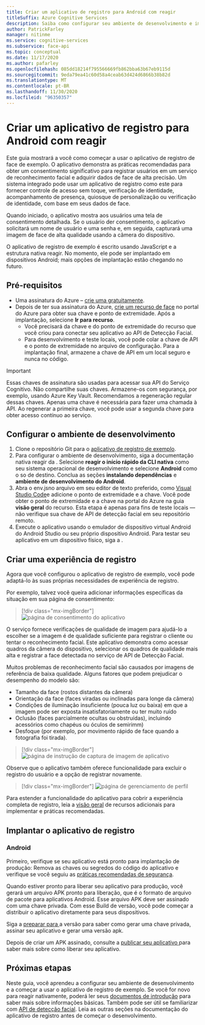 ```yaml
---
title: Criar um aplicativo de registro para Android com reagir
titleSuffix: Azure Cognitive Services
description: Saiba como configurar seu ambiente de desenvolvimento e implantar um aplicativo de registro facial para obter consentimento dos clientes.
author: PatrickFarley
manager: nitinme
ms.service: cognitive-services
ms.subservice: face-api
ms.topic: conceptual
ms.date: 11/17/2020
ms.author: pafarley
ms.openlocfilehash: 085dd18214f795566669fb862bba63b67eb9115d
ms.sourcegitcommit: 9eda79ea41c60d58a4ceab63d424d6866b38b82d
ms.translationtype: MT
ms.contentlocale: pt-BR
ms.lasthandoff: 11/30/2020
ms.locfileid: "96350357"
---
```

# <a name="build-an-enrollment-app-for-android-with-react"></a>Criar um aplicativo de registro para Android com reagir

Este guia mostrará a você como começar a usar o aplicativo de registro de face de exemplo. O aplicativo demonstra as práticas recomendadas para obter um consentimento significativo para registrar usuários em um serviço de reconhecimento facial e adquirir dados de face de alta precisão. Um sistema integrado pode usar um aplicativo de registro como este para fornecer controle de acesso sem toque, verificação de identidade, acompanhamento de presença, quiosque de personalização ou verificação de identidade, com base em seus dados de face.

Quando iniciado, o aplicativo mostra aos usuários uma tela de consentimento detalhada. Se o usuário der consentimento, o aplicativo solicitará um nome de usuário e uma senha e, em seguida, capturará uma imagem de face de alta qualidade usando a câmera do dispositivo.

O aplicativo de registro de exemplo é escrito usando JavaScript e a estrutura nativa reagir. No momento, ele pode ser implantado em dispositivos Android; mais opções de implantação estão chegando no futuro.

## <a name="prerequisites"></a>Pré-requisitos 

* Uma assinatura do Azure – [crie uma gratuitamente](https://azure.microsoft.com/free/cognitive-services/).  
* Depois de ter sua assinatura do Azure, [crie um recurso de face](https://portal.azure.com/#create/Microsoft.CognitiveServicesFace) no portal do Azure para obter sua chave e ponto de extremidade. Após a implantação, selecione **Ir para recurso**.  
  * Você precisará da chave e do ponto de extremidade do recurso que você criou para conectar seu aplicativo ao API de Detecção Facial.  
  * Para desenvolvimento e teste locais, você pode colar a chave de API e o ponto de extremidade no arquivo de configuração. Para a implantação final, armazene a chave de API em um local seguro e nunca no código.  

> [!IMPORTANT]
> Essas chaves de assinatura são usadas para acessar sua API do Serviço Cognitivo. Não compartilhe suas chaves. Armazene-os com segurança, por exemplo, usando Azure Key Vault. Recomendamos a regeneração regular dessas chaves. Apenas uma chave é necessária para fazer uma chamada à API. Ao regenerar a primeira chave, você pode usar a segunda chave para obter acesso contínuo ao serviço.

## <a name="set-up-the-development-environment"></a>Configurar o ambiente de desenvolvimento

1. Clone o repositório Git para o [aplicativo de registro de exemplo](https://github.com/azure-samples/cognitive-services-FaceAPIEnrollmentSample).
1. Para configurar o ambiente de desenvolvimento, siga a documentação nativa reagir da <a href="https://reactnative.dev/docs/environment-setup"  title=" documentação nativa "  target="_blank"> <span class="docon docon-navigate-external x-hidden-focus"></span> </a> . Selecione **reagir o início rápido da CLI nativa** como seu sistema operacional de desenvolvimento e selecione **Android** como o so de destino. Conclua as seções **instalando dependências** e **ambiente de desenvolvimento do Android**.
1. Abra o env.jsno arquivo em seu editor de texto preferido, como [Visual Studio Code](https://code.visualstudio.com/)e adicione o ponto de extremidade e a chave. Você pode obter o ponto de extremidade e a chave na portal do Azure na guia **visão geral** do recurso. Esta etapa é apenas para fins de teste locais &mdash; não verifique sua chave de API de detecção facial em seu repositório remoto.
1. Execute o aplicativo usando o emulador de dispositivo virtual Android do Android Studio ou seu próprio dispositivo Android. Para testar seu aplicativo em um dispositivo físico, siga a <a href="https://reactnative.dev/docs/running-on-device"  title=" documentação nativa reagir da documentação nativa "  target="_blank"> <span class="docon docon-navigate-external x-hidden-focus"></span> </a> .  


## <a name="create-an-enrollment-experience"></a>Criar uma experiência de registro  

Agora que você configurou o aplicativo de registro de exemplo, você pode adaptá-lo às suas próprias necessidades de experiência de registro.

Por exemplo, talvez você queira adicionar informações específicas da situação em sua página de consentimento:

> [!div class="mx-imgBorder"]
> ![página de consentimento do aplicativo](./media/enrollment-app/1-consent-1.jpg)

O serviço fornece verificações de qualidade de imagem para ajudá-lo a escolher se a imagem é de qualidade suficiente para registrar o cliente ou tentar o reconhecimento facial. Este aplicativo demonstra como acessar quadros da câmera do dispositivo, selecionar os quadros de qualidade mais alta e registrar a face detectada no serviço de API de Detecção Facial. 

Muitos problemas de reconhecimento facial são causados por imagens de referência de baixa qualidade. Alguns fatores que podem prejudicar o desempenho do modelo são:
* Tamanho da face (rostos distantes da câmera)
* Orientação da face (faces viradas ou inclinadas para longe da câmera)
* Condições de iluminação insuficiente (pouca luz ou baixa) em que a imagem pode ser exposta insatisfatoriamente ou ter muito ruído
* Oclusão (faces parcialmente ocultas ou obstruídas), incluindo acessórios como chapéus ou óculos de semirimm)
* Desfoque (por exemplo, por movimento rápido de face quando a fotografia foi tirada). 

> [!div class="mx-imgBorder"]
> ![página de instrução de captura de imagem de aplicativo](./media/enrollment-app/4-instruction.jpg)

Observe que o aplicativo também oferece funcionalidade para excluir o registro do usuário e a opção de registrar novamente.

> [!div class="mx-imgBorder"]
> ![página de gerenciamento de perfil](./media/enrollment-app/10-manage-2.jpg)

Para estender a funcionalidade do aplicativo para cobrir a experiência completa de registro, leia a [visão geral](enrollment-overview.md) de recursos adicionais para implementar e práticas recomendadas.

## <a name="deploy-the-enrollment-app"></a>Implantar o aplicativo de registro

### <a name="android"></a>Android

Primeiro, verifique se seu aplicativo está pronto para implantação de produção: Remova as chaves ou segredos do código do aplicativo e verifique se você seguiu as [práticas recomendadas de segurança](../cognitive-services-security.md?tabs=command-line%2ccsharp).

Quando estiver pronto para liberar seu aplicativo para produção, você gerará um arquivo APK pronto para liberação, que é o formato de arquivo de pacote para aplicativos Android. Esse arquivo APK deve ser assinado com uma chave privada. Com esse Build de versão, você pode começar a distribuir o aplicativo diretamente para seus dispositivos. 

Siga a <a href="https://developer.android.com/studio/publish/preparing#publishing-build"  title=" documentação preparar para a versão "  target="_blank"> preparar para <span class="docon docon-navigate-external x-hidden-focus"></span> </a> a versão para saber como gerar uma chave privada, assinar seu aplicativo e gerar uma versão apk.  

Depois de criar um APK assinado, consulte a <a href="https://developer.android.com/studio/publish"  title=" documentação publicar seu aplicativo "  target="_blank"> publicar seu aplicativo <span class="docon docon-navigate-external x-hidden-focus"></span> </a> para saber mais sobre como liberar seu aplicativo.

## <a name="next-steps"></a>Próximas etapas  

Neste guia, você aprendeu a configurar seu ambiente de desenvolvimento e a começar a usar o aplicativo de registro de exemplo. Se você for novo para reagir nativamente, poderá ler seus [documentos de introdução](https://reactnative.dev/docs/getting-started) para saber mais sobre informações básicas. Também pode ser útil se familiarizar com [API de detecção facial](Overview.md). Leia as outras seções na documentação do aplicativo de registro antes de começar o desenvolvimento.